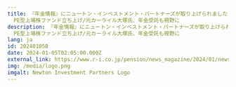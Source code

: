 ```yaml
---
title: 『年金情報』にニュートン・インベストメント・パートナーズが取り上げられました – [運用会社]
  PE型上場株ファンド立ち上げ/元カーライル大塚氏、年金受託も視野に
description: 『年金情報』にニュートン・インベストメント・パートナーズが取り上げられました – [運用会社]
  PE型上場株ファンド立ち上げ/元カーライル大塚氏、年金受託も視野に
lang: ja
id: 20240105B
date: 2024-01-05T02:05:00.000Z
external_link: https://www.r-i.co.jp/pension/news_magazine/2024/01/news_magazine_20240105_27_28.html
img: /media/logo.png
imgalt: Newton Investment Partners Logo
---
```

